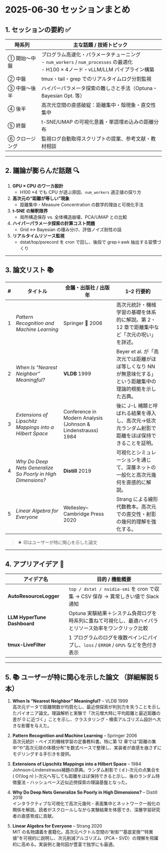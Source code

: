 # 2025-06-30 セッションまとめ

## 1. セッションの要約 ✅
| 時系列 | 主な話題 / 技術トピック |
|--------|------------------------|
| ① 開始〜中盤 | プログラム高速化・パラメータチューニング<br>- `num_workers` / `num_processes` の最適化<br>- H100 × 4ノード・vLLM/LLM パイプライン構築 |
| ② 中盤 | tmux・tail・grep でのリアルタイムログ分割監視 |
| ③ 中盤〜後半 | ハイパーパラメータ探索の難しさと手法（Optuna・Bayesian Opt. 等） |
| ④ 後半 | 高次元空間の直感破綻：距離集中・殻現象・直交性集中 |
| ⑤ 終盤 | t-SNE/UMAP の可視化意義・単語埋め込みの距離分布 |
| ⑥ クロージング | 監視ログ自動取得スクリプトの提案、参考文献・教材相談 |

---

## 2. 議論が膨らんだ話題 🔍
1. **GPU × CPU のワーカ設計**  
   - H100 ×4 でも CPU が遊ぶ原因、`num_workers` 適正値の探り方  
2. **高次元の“距離が等しい”現象**  
   - 距離集中・Measure Concentration の数学的理由と可視化手法  
3. **t-SNE の解釈限界**  
   - 局所構造保存 vs. 全体構造崩壊、PCA/UMAP との比較  
4. **ハイパーパラメータ探索の計算コスト問題**  
   - Grid ↔︎ Bayesian の棲み分け、評価ノイズ耐性の話  
5. **リアルタイムリソース監視**  
   - dstat/top/psrecord を cron で回し、後段で grep＋awk 抽出する習慣づくり

---

## 3. 論文リスト 📚

| # | タイトル | 会議・出版社 / 出版年 | 1–2 行要約 |
|---|----------|----------------------|------------|
| 1 | *Pattern Recognition and Machine Learning* | Springer 📖 2006 | 高次元統計・機械学習の基礎を体系的に解説。第 2・12 章で距離集中など「次元の呪い」を詳述。 |
| 2 | *When Is “Nearest Neighbor” Meaningful?* | **VLDB** 1999 | Beyer et al. が「高次元では距離がほぼ等しくなり NN が無意味化する」という距離集中の理論的根拠を示した古典。 |
| 3 | *Extensions of Lipschitz Mappings into a Hilbert Space* | Conference in Modern Analysis (Johnson & Lindenstrauss) 1984 | 後に J-L 補題と呼ばれる結果を導入し、高次元→低次元ランダム射影で距離をほぼ保持できることを証明。 |
| 4 | *Why Do Deep Nets Generalize So Poorly in High Dimensions?* | **Distill** 2019 | 可視化とシミュレーションを通じて、深層ネットの一般化と高次元幾何を直感的に解説。 |
| 5 | *Linear Algebra for Everyone* | Wellesley–Cambridge Press 2020 | Strang による線形代数教本。高次元での直交性・射影の幾何的理解を強化する。 |

> **★** 印はユーザーが特に関心を示した論文

---

## 4. アプリアイデア 📱

| アイデア名 | 目的 / 機能概要 |
|------------|----------------|
| **AutoResourceLogger** | `top / dstat / nvidia-smi` を cron で収集 → CSV 保存 → 異常しきい値で Slack 通知 |
| **LLM HyperTune Dashboard** | Optuna 実験結果＋システム負荷ログを時系列に重ねて可視化し、最適ハイパラとリソース効率をワンクリック比較 |
| **tmux-LiveFilter** | 1 プログラムのログを複数ペインにパイプし、`loss` / `ERROR` / `GPU%` などを色付き表示 |

---

## 5. 📚 ユーザーが特に関心を示した論文 （詳細解説 5 本）

1. **When Is “Nearest Neighbor” Meaningful?** – VLDB 1999  
   高次元データで距離関数が均質化し、最近傍探索が判別力を失うことを示したパイオニア論文。理論解析と実験で「次元増大時に平均距離と最近距離の差が 0 に近づく」ことを示し、クラスタリング・検索アルゴリズム設計へ大きな影響を与えた。  

2. **Pattern Recognition and Machine Learning** – Springer 2006  
   高次元統計・ベイズ的機械学習の定番教科書。特に第 12 章では“距離の集中”や“高次元球の体積分布”を数式ベースで整理し、実装者が直感を崩さずにモデリングする手引きを提供。  

3. **Extensions of Lipschitz Mappings into a Hilbert Space** – 1984  
   Johnson–Lindenstrauss補題の原典。ランダム射影で \( d \)-次元の点集合を \( O(\log n) \)-次元へ写しても距離をほぼ保持できると示し、後のランダム特徴量法・ハッシュベース近似近傍探索の理論基盤となった。  

4. **Why Do Deep Nets Generalize So Poorly in High Dimensions?** – Distill 2019  
   インタラクティブな可視化で高次元幾何・表面集中とネットワーク一般化の関係を解説。読者がスクロールしながら実験結果を体感でき、深層学習研究者の直感育成に貢献。  

5. **Linear Algebra for Everyone** – Strang 2020  
   MIT の名物講義を書籍化。高次元ベクトル空間の“射影”“基底変換”“特異値”を可視的に説明し、次元削減アルゴリズム（PCA・SVD）の理解を飛躍的に高める。実装例と幾何図が豊富で独学にも最適。  

